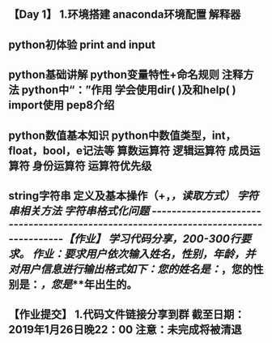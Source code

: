 【Day 1】
1.环境搭建
anaconda环境配置
解释器
---------------------------
python初体验
print and input
---------------------------
python基础讲解
python变量特性+命名规则
注释方法
python中“：”作用
学会使用dir( )及和help( )
import使用
pep8介绍
----------------------
python数值基本知识
python中数值类型，int，float，bool，e记法等
算数运算符
逻辑运算符
成员运算符
身份运算符
运算符优先级
---------------------------
string字符串
定义及基本操作（+，*，读取方式）
字符串相关方法
字符串格式化问题
------------------------------------------------------------------------------------【作业】
学习代码分享，200-300行要求。
作业：要求用户依次输入姓名，性别，年龄，并对用户信息进行输出格式如下：您的姓名是：***，您的性别是：***，您是***年出生的。
------------------------------------------------------------------------------------
【作业提交】
1.代码文件链接分享到群
截至日期：2019年1月26日晚22：00
注意：未完成将被清退
-------------------------------------------
